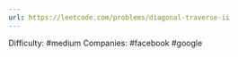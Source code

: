 ```yaml
---
url: https://leetcode.com/problems/diagonal-traverse-ii
---
```


Difficulty: #medium
Companies: #facebook #google
